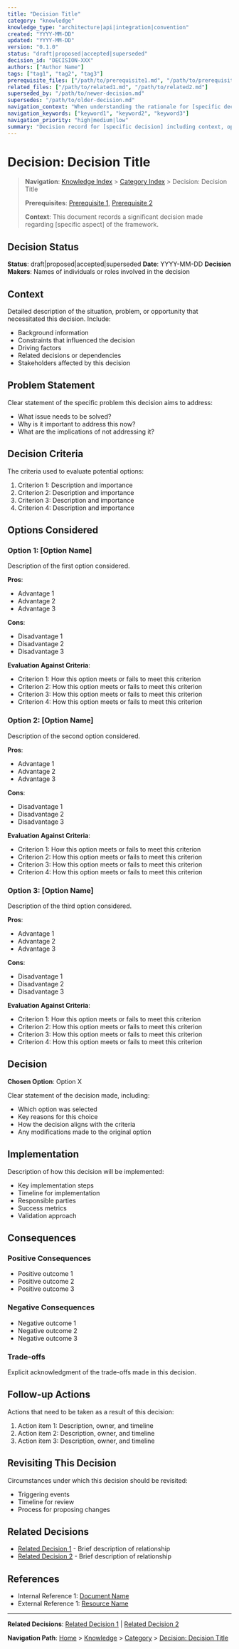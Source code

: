 ```yaml
---
title: "Decision Title"
category: "knowledge"
knowledge_type: "architecture|api|integration|convention"
created: "YYYY-MM-DD"
updated: "YYYY-MM-DD"
version: "0.1.0"
status: "draft|proposed|accepted|superseded"
decision_id: "DECISION-XXX"
authors: ["Author Name"]
tags: ["tag1", "tag2", "tag3"]
prerequisite_files: ["/path/to/prerequisite1.md", "/path/to/prerequisite2.md"]
related_files: ["/path/to/related1.md", "/path/to/related2.md"]
superseded_by: "/path/to/newer-decision.md"
supersedes: "/path/to/older-decision.md"
navigation_context: "When understanding the rationale for [specific decision]"
navigation_keywords: ["keyword1", "keyword2", "keyword3"]
navigation_priority: "high|medium|low"
summary: "Decision record for [specific decision] including context, options considered, and outcome (max 150 chars)"
---
```


# Decision: Decision Title

> **Navigation**: [Knowledge Index](/knowledge/index.md) > [Category Index](/knowledge/category/index.md) > Decision: Decision Title
>
> **Prerequisites**: [Prerequisite 1](/path/to/prerequisite1.md), [Prerequisite 2](/path/to/prerequisite2.md)
>
> **Context**: This document records a significant decision made regarding [specific aspect] of the framework.

## Decision Status

**Status**: draft|proposed|accepted|superseded
**Date**: YYYY-MM-DD
**Decision Makers**: Names of individuals or roles involved in the decision

## Context

Detailed description of the situation, problem, or opportunity that necessitated this decision. Include:

- Background information
- Constraints that influenced the decision
- Driving factors
- Related decisions or dependencies
- Stakeholders affected by this decision

## Problem Statement

Clear statement of the specific problem this decision aims to address:

- What issue needs to be solved?
- Why is it important to address this now?
- What are the implications of not addressing it?

## Decision Criteria

The criteria used to evaluate potential options:

1. Criterion 1: Description and importance
2. Criterion 2: Description and importance
3. Criterion 3: Description and importance
4. Criterion 4: Description and importance

## Options Considered

### Option 1: [Option Name]

Description of the first option considered.

**Pros**:
- Advantage 1
- Advantage 2
- Advantage 3

**Cons**:
- Disadvantage 1
- Disadvantage 2
- Disadvantage 3

**Evaluation Against Criteria**:
- Criterion 1: How this option meets or fails to meet this criterion
- Criterion 2: How this option meets or fails to meet this criterion
- Criterion 3: How this option meets or fails to meet this criterion
- Criterion 4: How this option meets or fails to meet this criterion

### Option 2: [Option Name]

Description of the second option considered.

**Pros**:
- Advantage 1
- Advantage 2
- Advantage 3

**Cons**:
- Disadvantage 1
- Disadvantage 2
- Disadvantage 3

**Evaluation Against Criteria**:
- Criterion 1: How this option meets or fails to meet this criterion
- Criterion 2: How this option meets or fails to meet this criterion
- Criterion 3: How this option meets or fails to meet this criterion
- Criterion 4: How this option meets or fails to meet this criterion

### Option 3: [Option Name]

Description of the third option considered.

**Pros**:
- Advantage 1
- Advantage 2
- Advantage 3

**Cons**:
- Disadvantage 1
- Disadvantage 2
- Disadvantage 3

**Evaluation Against Criteria**:
- Criterion 1: How this option meets or fails to meet this criterion
- Criterion 2: How this option meets or fails to meet this criterion
- Criterion 3: How this option meets or fails to meet this criterion
- Criterion 4: How this option meets or fails to meet this criterion

## Decision

**Chosen Option**: Option X

Clear statement of the decision made, including:
- Which option was selected
- Key reasons for this choice
- How the decision aligns with the criteria
- Any modifications made to the original option

## Implementation

Description of how this decision will be implemented:
- Key implementation steps
- Timeline for implementation
- Responsible parties
- Success metrics
- Validation approach

## Consequences

### Positive Consequences

- Positive outcome 1
- Positive outcome 2
- Positive outcome 3

### Negative Consequences

- Negative outcome 1
- Negative outcome 2
- Negative outcome 3

### Trade-offs

Explicit acknowledgment of the trade-offs made in this decision.

## Follow-up Actions

Actions that need to be taken as a result of this decision:

1. Action item 1: Description, owner, and timeline
2. Action item 2: Description, owner, and timeline
3. Action item 3: Description, owner, and timeline

## Revisiting This Decision

Circumstances under which this decision should be revisited:
- Triggering events
- Timeline for review
- Process for proposing changes

## Related Decisions

- [Related Decision 1](/path/to/related-decision1.md) - Brief description of relationship
- [Related Decision 2](/path/to/related-decision2.md) - Brief description of relationship

## References

- Internal Reference 1: [Document Name](/path/to/document.md)
- External Reference 1: [Resource Name](https://example.com)

---

**Related Decisions**: [Related Decision 1](/path/to/related-decision1.md) | [Related Decision 2](/path/to/related-decision2.md)

**Navigation Path**: [Home](/index.md) > [Knowledge](/knowledge/index.md) > [Category](/knowledge/category/index.md) > [Decision: Decision Title](/knowledge/category/decision-title.md)